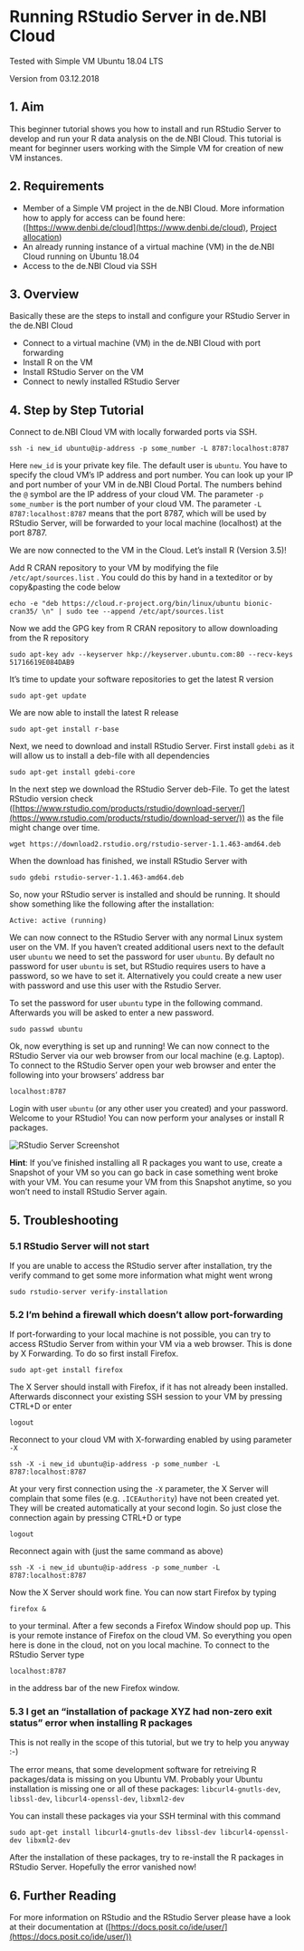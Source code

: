 # Running RStudio Server in de.NBI Cloud
Tested with Simple VM Ubuntu 18.04 LTS

Version from 03.12.2018

## 1. Aim
This beginner tutorial shows you how to install and run RStudio Server to develop and run your R data analysis on the de.NBI Cloud. This tutorial is meant for beginner users working with the Simple VM for creation of new VM instances.

## 2. Requirements
* Member of a Simple VM project in the de.NBI Cloud. More information how to apply for access can be found here: ([https://www.denbi.de/cloud](https://www.denbi.de/cloud), [Project allocation](/portal/allocation/))
* An already running instance of a virtual machine (VM) in the de.NBI Cloud running on Ubuntu 18.04
* Access to the de.NBI Cloud via SSH

## 3. Overview
Basically these are the steps to install and configure your RStudio Server in the de.NBI Cloud
* Connect to a virtual machine (VM) in the de.NBI Cloud with port forwarding
* Install R on the VM
* Install RStudio Server on the VM
* Connect to newly installed RStudio Server

## 4. Step by Step Tutorial
Connect to de.NBI Cloud VM with locally forwarded ports via SSH. 

```
ssh -i new_id ubuntu@ip-address -p some_number -L 8787:localhost:8787
```

Here ``new_id`` is your private key file. The default user is ``ubuntu``. You have to specify the cloud VM’s IP address and port number. You can look up your IP and port number of your VM in de.NBI Cloud Portal. The numbers behind the ``@`` symbol are the IP address of your cloud VM. The parameter ``-p some_number`` is the port number of your cloud VM. The parameter ``-L 8787:localhost:8787`` means that the port 8787, which will be used by RStudio Server, will be forwarded to your local machine (localhost) at the port 8787.

We are now connected to the VM in the Cloud. Let’s install R (Version 3.5)!

Add R CRAN repository to your VM by modifying the file ``/etc/apt/sources.list`` . You could do this by hand in a texteditor or by copy&pasting the code below

```
echo -e "deb https://cloud.r-project.org/bin/linux/ubuntu bionic-cran35/ \n" | sudo tee --append /etc/apt/sources.list
```

Now we add the GPG key from R CRAN repository to allow downloading from the R repository

```
sudo apt-key adv --keyserver hkp://keyserver.ubuntu.com:80 --recv-keys 51716619E084DAB9
```

It’s time to update your software repositories to get the latest R version

```
sudo apt-get update
```

We are now able to install the latest R release

```
sudo apt-get install r-base
```

Next, we need to download and install RStudio Server. First install ``gdebi`` as it will allow us to install a deb-file with all dependencies

```
sudo apt-get install gdebi-core
```

In the next step we download the RStudio Server deb-File. To get the latest RStudio version check ([https://www.rstudio.com/products/rstudio/download-server/](https://www.rstudio.com/products/rstudio/download-server/)) as the file might change over time.

```
wget https://download2.rstudio.org/rstudio-server-1.1.463-amd64.deb
```

When the download has finished, we install RStudio Server with 

```
sudo gdebi rstudio-server-1.1.463-amd64.deb
```

So, now your RStudio server is installed and should be running. It should show something like the following after the installation:

```
Active: active (running)
```

We can now connect to the RStudio Server with any normal Linux system user on the VM. If you haven’t created additional users next to the default user ``ubuntu`` we need to set the password for user ``ubuntu``. By default no password for user ``ubuntu`` is set, but RStudio requires users to have a password, so we have to set it. Alternatively you could create a new user with password and use this user with the Rstudio Server.

To set the password for user ``ubuntu`` type in the following command. Afterwards you will be asked to enter a new password.

```
sudo passwd ubuntu
```

Ok, now everything is set up and running! We can now connect to the RStudio Server via our web browser from our local machine (e.g. Laptop). To connect to the RStudio Server open your web browser and enter the following into your browsers’ address bar

```
localhost:8787
```

Login with user ``ubuntu`` (or any other user you created) and your password. Welcome to your RStudio! You can now perform your analyses or install R packages. 

 ![RStudio Server Screenshot](img/rstudioserveer-screenshot.png)


**Hint**: If you’ve finished installing all R packages you want to use, create a Snapshot of your VM so you can go back in case something went broke with your VM. You can resume your VM from this Snapshot anytime, so you won’t need to install RStudio Server again.

## 5. Troubleshooting
### 5.1 RStudio Server will not start
If you are unable to access the RStudio server after installation, try the verify command to get some more information what might went wrong

```
sudo rstudio-server verify-installation
```

### 5.2 I’m behind a firewall which doesn’t allow port-forwarding
If port-forwarding to your local machine is not possible, you can try to access RStudio Server from within your VM via a web browser. This is done by X Forwarding. To do so first install Firefox.

```
sudo apt-get install firefox
```

The X Server should install with Firefox, if it has not already been installed. Afterwards disconnect your existing SSH session to your VM by pressing CTRL+D or enter

```
logout
```

Reconnect to your cloud VM with X-forwarding enabled by using parameter ``-X``

```
ssh -X -i new_id ubuntu@ip-address -p some_number -L 8787:localhost:8787
```

At your very first connection using the ``-X`` parameter, the X Server will complain that some files (e.g. ``.ICEAuthority``) have not been created yet. They will be created automatically at your second login. So just close the connection again by pressing CTRL+D or type

```
logout
```

Reconnect again with (just the same command as above)

```
ssh -X -i new_id ubuntu@ip-address -p some_number -L 8787:localhost:8787
```

Now the X Server should work fine. You can now start Firefox by typing 

```
firefox &
```

to your terminal. After a few seconds a Firefox Window should pop up. This is your remote instance of Firefox on the cloud VM. So everything you open here is done in the cloud, not on you local machine.
To connect to the RStudio Server type 

```
localhost:8787
```

in the address bar of the new Firefox window.

### 5.3 I get an “installation of package XYZ had non-zero exit status” error when installing R packages
This is not really in the scope of this tutorial, but we try to help you anyway :-)

The error means, that some development software for retreiving R packages/data is missing on you Ubuntu VM. Probably your Ubuntu installation is missing one or all of these packages: ``libcurl4-gnutls-dev``, ``libssl-dev``, ``libcurl4-openssl-dev``, ``libxml2-dev``

You can install these packages via your SSH terminal with this command

```
sudo apt-get install libcurl4-gnutls-dev libssl-dev libcurl4-openssl-dev libxml2-dev
```
After the installation of these packages, try to re-install the R packages in RStudio Server. Hopefully the error vanished now!

## 6. Further Reading
For more information on RStudio and the RStudio Server please have a look at their documentation at ([https://docs.posit.co/ide/user/](https://docs.posit.co/ide/user/))
